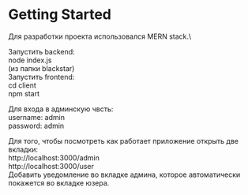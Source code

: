 # Getting Started 
Для разработки проекта использовался MERN stack.\

Запустить backend:\
node index.js\
(из папки blackstar) \
Запустить frontend:\
cd client\
npm start

Для входа в админскую чвсть:\
username: admin\
password: admin

Для того, чтобы посмотреть как работает приложение открыть две вкладки:\
http://localhost:3000/admin\
http://localhost:3000/user\
Добавить уведомление во вкладке админа, которое автоматически покажется во вкладке юзера.
